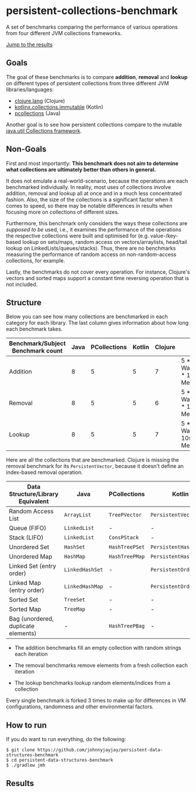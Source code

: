 # persistent-collections-benchmark

A set of benchmarks comparing the performance of various operations from four different JVM collections frameworks.

[Jump to the results](#Results)

## Goals

The goal of these benchmarks is to compare **addition**, **removal** and **lookup** on different types of 
persistent collections from three different JVM libraries/languages:

- [clojure.lang](https://clojure.org/reference/data_structures#Collections) (Clojure)
- [kotlinx.collections.immutable](https://github.com/Kotlin/kotlinx.collections.immutable) (Kotlin)
- [pcollections](https://github.com/hrldcpr/pcollections) (Java)

Another goal is to see how persistent collections compare to the mutable
[java.util Collections framework](https://docs.oracle.com/javase/tutorial/collections/intro/index.html).

## Non-Goals

First and most importantly:
**This benchmark does not aim to determine what collections are ultimately better than others in general.**

It does not emulate a real-world-scenario, because the operations are each benchmarked individually. 
In reality, most uses of collections involve addition, removal and lookup all at once and in a much 
less concentrated fashion. Also, the size of the collections is a significant factor when it comes to speed, 
so there may be notable differences in results when focusing more on collections of different sizes.

Furthermore, this benchmark only considers the ways these collections are *supposed to be* used, i.e.,
it examines the performance of the operations the respective collections were built and optimised for 
(e.g. value-/key-based lookup on sets/maps, random access on vectors/arraylists, 
head/tail lookup on LinkedLists/queues/stacks).
Thus, there are no benchmarks measuring the performance of random access 
on non-random-access collections, for example.

Lastly, the benchmarks do not cover every operation. For instance, Clojure's vectors and sorted maps 
support a constant time reversing operation that is not included.

## Structure

Below you can see how many collections are benchmarked in each category for each library. The last column gives information about how long each benchmark takes.

| Benchmark/Subject Benchmark count | Java | PCollections | Kotlin | Clojure |                                     |
| --------------------------------- | ---- | ------------ | ------ | ------- | ----------------------------------- |
| Addition                          | 8    | 5            | 5      | 7       | 5 * 1M ops Warmup, 10 * 1M ops Measurement |
| Removal                           | 8    | 5            | 5      | 6       | 5 * 1M ops Warmup, 10 * 1M ops Measurement  |
| Lookup                            | 8    | 5            | 5      | 7       | 5 * 10s Warmup, 5 * 10s Measurement |

Here are all the collections that are benchmarked. Clojure is missing the removal benchmark for its `PersistentVector`, because it doesn't define an index-based removal operation.

| Data Structure/Library Equivalent   | Java            | PCollections   | Kotlin                 | Clojure             |
| ----------------------------------- | --------------- | -------------- | ---------------------- | ------------------- |
| Random Access List                  | `ArrayList`     | `TreePVector`  | `PersistentVector`     | `PersistentVector`  |
| Queue (FIFO)                        | `LinkedList`    | -              | -                      | `PersistentQueue`   |
| Stack (LIFO)                        | `LinkedList`    | `ConsPStack`   | -                      | `PersistentList`    |
| Unordered Set                       | `HashSet`       | `HashTreePSet` | `PersistentHashSet`    | `PersistentHashSet` |
| Unordered Map                       | `HashMap`       | `HashTreePMap` | `PersistentHashMap`    | `PersistentHashMap` |
| Linked Set (entry order)            | `LinkedHashSet` | -              | `PersistentOrderedSet` | -                   |
| Linked Map (entry order)            | `LinkedHashMap` | -              | `PersistentOrderedMap` | -                   |
| Sorted Set                          | `TreeSet`       | -              | -                      | `PersistentTreeSet` |
| Sorted Map                          | `TreeMap`       | -              | -                      | `PersistentTreeMap` |
| Bag (unordered, duplicate elements) | -               | `HashTreePBag` | -                      | -                   |

- The addition benchmarks fill an empty collection with random strings each iteration

- The removal benchmarks remove elements from a fresh collection each iteration

- The lookup benchmarks lookup random elements/indices from a collection

Every single benchmark is forked 3 times to make up for differences in VM configurations, randomness 
and other environmental factors.

## How to run

If you do want to run everything, do the following:

```
$ git clone https://github.com/johnnyjayjay/persistent-data-structures-benchmark
$ cd persistent-data-structures-benchmark
$ ./gradlew jmh
```

## Results
